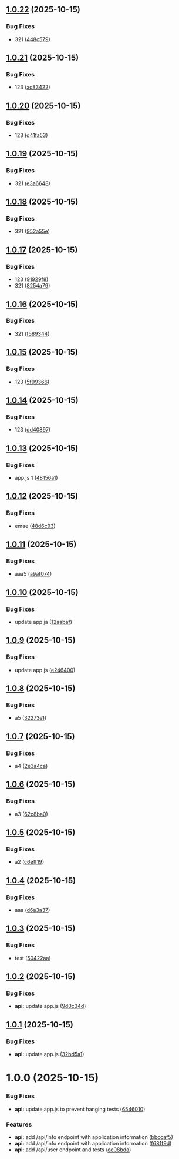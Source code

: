 ## [1.0.22](https://github.com/PapaIPapa/ci-cd-pipeline-project/compare/v1.0.21...v1.0.22) (2025-10-15)


### Bug Fixes

* 321 ([448c579](https://github.com/PapaIPapa/ci-cd-pipeline-project/commit/448c5795da372b19d32ace41454270224d848644))

## [1.0.21](https://github.com/PapaIPapa/ci-cd-pipeline-project/compare/v1.0.20...v1.0.21) (2025-10-15)


### Bug Fixes

* 123 ([ac83422](https://github.com/PapaIPapa/ci-cd-pipeline-project/commit/ac8342262da136ef43e1688975f6185c442e434c))

## [1.0.20](https://github.com/PapaIPapa/ci-cd-pipeline-project/compare/v1.0.19...v1.0.20) (2025-10-15)


### Bug Fixes

* 123 ([d41fa53](https://github.com/PapaIPapa/ci-cd-pipeline-project/commit/d41fa53649415be61986cea276f659528a923f88))

## [1.0.19](https://github.com/PapaIPapa/ci-cd-pipeline-project/compare/v1.0.18...v1.0.19) (2025-10-15)


### Bug Fixes

* 321 ([e3a6648](https://github.com/PapaIPapa/ci-cd-pipeline-project/commit/e3a6648f531351ee196bc4cd3eccd5c24dd65c2d))

## [1.0.18](https://github.com/PapaIPapa/ci-cd-pipeline-project/compare/v1.0.17...v1.0.18) (2025-10-15)


### Bug Fixes

* 321 ([952a55e](https://github.com/PapaIPapa/ci-cd-pipeline-project/commit/952a55ef38bae2d5000d32bf9ddba00d24b8503e))

## [1.0.17](https://github.com/PapaIPapa/ci-cd-pipeline-project/compare/v1.0.16...v1.0.17) (2025-10-15)


### Bug Fixes

* 123 ([91929f8](https://github.com/PapaIPapa/ci-cd-pipeline-project/commit/91929f8d8e3026275a272257a5372b48c3ca00c8))
* 321 ([8254a79](https://github.com/PapaIPapa/ci-cd-pipeline-project/commit/8254a792277ebe3d179bc999a58706b33b7908ad))

## [1.0.16](https://github.com/PapaIPapa/ci-cd-pipeline-project/compare/v1.0.15...v1.0.16) (2025-10-15)


### Bug Fixes

* 321 ([f589344](https://github.com/PapaIPapa/ci-cd-pipeline-project/commit/f589344507241be91434c5bc5a14a543bd14756b))

## [1.0.15](https://github.com/PapaIPapa/ci-cd-pipeline-project/compare/v1.0.14...v1.0.15) (2025-10-15)


### Bug Fixes

* 123 ([5f99366](https://github.com/PapaIPapa/ci-cd-pipeline-project/commit/5f993660f10df28fd617d5ee572b6cf513e4589d))

## [1.0.14](https://github.com/PapaIPapa/ci-cd-pipeline-project/compare/v1.0.13...v1.0.14) (2025-10-15)


### Bug Fixes

* 123 ([dd40897](https://github.com/PapaIPapa/ci-cd-pipeline-project/commit/dd40897dd5628fdd2f9db6e390a446c20de7070a))

## [1.0.13](https://github.com/PapaIPapa/ci-cd-pipeline-project/compare/v1.0.12...v1.0.13) (2025-10-15)


### Bug Fixes

* app.js 1 ([48156a1](https://github.com/PapaIPapa/ci-cd-pipeline-project/commit/48156a138f6e9712fcc8109fc6f6c7b90f1f4077))

## [1.0.12](https://github.com/PapaIPapa/ci-cd-pipeline-project/compare/v1.0.11...v1.0.12) (2025-10-15)


### Bug Fixes

* emae ([48d6c93](https://github.com/PapaIPapa/ci-cd-pipeline-project/commit/48d6c933c46c29bd8401e808d36ebfd650c7bbaa))

## [1.0.11](https://github.com/PapaIPapa/ci-cd-pipeline-project/compare/v1.0.10...v1.0.11) (2025-10-15)


### Bug Fixes

* aaa5 ([a9af074](https://github.com/PapaIPapa/ci-cd-pipeline-project/commit/a9af07414831aba3b247f4f9f2eb7439dbef4a9b))

## [1.0.10](https://github.com/PapaIPapa/ci-cd-pipeline-project/compare/v1.0.9...v1.0.10) (2025-10-15)


### Bug Fixes

* update app.ja ([12aabaf](https://github.com/PapaIPapa/ci-cd-pipeline-project/commit/12aabafb7d8f96ae8df22f6904b3d702d919fa8e))

## [1.0.9](https://github.com/PapaIPapa/ci-cd-pipeline-project/compare/v1.0.8...v1.0.9) (2025-10-15)


### Bug Fixes

* update app.js ([e246400](https://github.com/PapaIPapa/ci-cd-pipeline-project/commit/e246400f8a2d142c11811250d60d1f1ac800c17a))

## [1.0.8](https://github.com/PapaIPapa/ci-cd-pipeline-project/compare/v1.0.7...v1.0.8) (2025-10-15)


### Bug Fixes

* a5 ([32273e1](https://github.com/PapaIPapa/ci-cd-pipeline-project/commit/32273e1b601859eb4e5c6d1f4e06999f82a71a68))

## [1.0.7](https://github.com/PapaIPapa/ci-cd-pipeline-project/compare/v1.0.6...v1.0.7) (2025-10-15)


### Bug Fixes

* a4 ([2e3a4ca](https://github.com/PapaIPapa/ci-cd-pipeline-project/commit/2e3a4ca8faa11cc4c327bcba8d0a624d542050ef))

## [1.0.6](https://github.com/PapaIPapa/ci-cd-pipeline-project/compare/v1.0.5...v1.0.6) (2025-10-15)


### Bug Fixes

* a3 ([62c8ba0](https://github.com/PapaIPapa/ci-cd-pipeline-project/commit/62c8ba0054c436f9d9f67bd4261533f22ed383b2))

## [1.0.5](https://github.com/PapaIPapa/ci-cd-pipeline-project/compare/v1.0.4...v1.0.5) (2025-10-15)


### Bug Fixes

* a2 ([c6eff19](https://github.com/PapaIPapa/ci-cd-pipeline-project/commit/c6eff19c5a5b5636ed0530305017b727732e0d6f))

## [1.0.4](https://github.com/PapaIPapa/ci-cd-pipeline-project/compare/v1.0.3...v1.0.4) (2025-10-15)


### Bug Fixes

* aaa ([d6a3a37](https://github.com/PapaIPapa/ci-cd-pipeline-project/commit/d6a3a37af61bbcda844569b15b3d79b43c098c6a))

## [1.0.3](https://github.com/PapaIPapa/ci-cd-pipeline-project/compare/v1.0.2...v1.0.3) (2025-10-15)


### Bug Fixes

* test ([50422aa](https://github.com/PapaIPapa/ci-cd-pipeline-project/commit/50422aae8a7e5d77b0a7c8db423287a077ba6009))

## [1.0.2](https://github.com/PapaIPapa/ci-cd-pipeline-project/compare/v1.0.1...v1.0.2) (2025-10-15)


### Bug Fixes

* **api:** update app.js ([9d0c34d](https://github.com/PapaIPapa/ci-cd-pipeline-project/commit/9d0c34d703134b1746095e8aa87fda8846bff573))

## [1.0.1](https://github.com/PapaIPapa/ci-cd-pipeline-project/compare/v1.0.0...v1.0.1) (2025-10-15)


### Bug Fixes

* **api:** update app.js ([32bd5a1](https://github.com/PapaIPapa/ci-cd-pipeline-project/commit/32bd5a1b0d8694c22d6f5a86738c3b182bb7e0c0))

# 1.0.0 (2025-10-15)


### Bug Fixes

* **api:** update app.js to prevent hanging tests ([6546010](https://github.com/PapaIPapa/ci-cd-pipeline-project/commit/654601025ffef7f555bc674db966c4be177a1688))


### Features

* **api:** add /api/info endpoint with application information ([bbccaf5](https://github.com/PapaIPapa/ci-cd-pipeline-project/commit/bbccaf5a8835913af83d4af819a353cbaf01aa03))
* **api:** add /api/info endpoint with application information ([f681f9d](https://github.com/PapaIPapa/ci-cd-pipeline-project/commit/f681f9d32236939770db6aa91942ccd22e264400))
* **api:** add /api/user endpoint and tests ([ce08bda](https://github.com/PapaIPapa/ci-cd-pipeline-project/commit/ce08bdafcc7ac646a6bb54276e6f93bb0a6f49d0))
